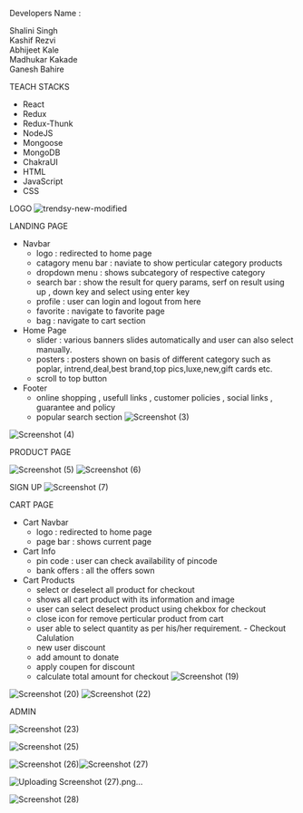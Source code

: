  Developers Name : 
 
Shalini Singh </br>
Kashif Rezvi </br>
Abhijeet Kale </br>
Madhukar Kakade </br>
Ganesh Bahire </br>


TEACH STACKS
  - React
  - Redux
  - Redux-Thunk
  - NodeJS
  - Mongoose
  - MongoDB
  - ChakraUI
  - HTML
  - JavaScript
  - CSS


LOGO
![trendsy-new-modified](https://user-images.githubusercontent.com/107534386/221490432-2176031a-5013-4c10-909e-bba47d6fc99f.png)


LANDING PAGE
 - Navbar 
    - logo : redirected to home page
    - catagory menu bar : naviate to show perticular category products 
    - dropdown menu : shows subcategory of respective category
    - search bar : show the result for query params, serf on result using up , down key and select using enter key
    - profile : user can login and logout from here
    - favorite : navigate to favorite page
    - bag : navigate to cart section
 - Home Page
    - slider : various banners slides automatically and user can also select manually.
    - posters : posters shown on basis of different category such as poplar, intrend,deal,best brand,top pics,luxe,new,gift cards etc.
    - scroll to top button
 - Footer
    - online shopping , usefull links , customer policies , social links , guarantee and policy
    - popular search section 
![Screenshot (3)](https://user-images.githubusercontent.com/107534386/221490495-b11efa2e-2992-497d-bf90-be48e22022c2.png)

![Screenshot (4)](https://user-images.githubusercontent.com/107534386/221490242-a308f6a3-f60a-4814-b18d-98775c060db4.png)


PRODUCT PAGE

![Screenshot (5)](https://user-images.githubusercontent.com/107534386/221490283-c19e2529-a9ee-4e8f-8861-83e6d7ae361b.png)
![Screenshot (6)](https://user-images.githubusercontent.com/107534386/221490292-80be7b05-0faa-435b-9a36-16c2bba9104a.png)


SIGN UP
![Screenshot (7)](https://user-images.githubusercontent.com/107534386/221490336-4a2d5172-3af1-468a-91f8-fba35cd9bc3d.png)


CART PAGE
  - Cart Navbar
     - logo : redirected to home page
     - page bar : shows current page
  - Cart Info
      - pin code : user can check availability of pincode
      - bank offers : all the offers sown
   - Cart Products
      - select or deselect all product for checkout
      - shows all cart product with its information and image
      - user can select deselect product using chekbox for checkout
      - close icon for remove perticular product from cart
      - user able to select quantity as per his/her requirement.
    - Checkout Calulation
      - new user discount
      - add amount to donate
      - apply coupen for discount
      - calculate total amount for checkout
![Screenshot (19)](https://user-images.githubusercontent.com/107534386/221490661-ee1c8e54-d682-4bde-b12f-58bb317ea7e7.png)


![Screenshot (20)](https://user-images.githubusercontent.com/107534386/221490690-1ffae479-f905-482a-a3fd-fd347abd145d.png)
![Screenshot (22)](https://user-images.githubusercontent.com/107534386/221490735-6571cefb-4102-40c0-b07b-d12437350a64.png)


ADMIN

![Screenshot (23)](https://user-images.githubusercontent.com/107534386/221490758-2aa24146-f792-420a-b7ab-08cec597b516.png)


![Screenshot (25)](https://user-images.githubusercontent.com/107534386/221490769-95c81387-4474-4df5-a372-2e2db33f8920.png)

![Screenshot (26)](https://user-images.githubusercontent.com/107534386/221490797-3936c421-972b-4c8f-8eb2-df4450dde368.png)![Screenshot (27)](https://user-images.githubusercontent.com/107534386/221490826-f70a214d-908f-4c74-ae38-0eeda4a70ee1.png)

![Uploading Screenshot (27).png…]()




![Screenshot (28)](https://user-images.githubusercontent.com/107534386/221490839-f933fe79-dfab-4067-b5e6-3cb93ac953b9.png)
